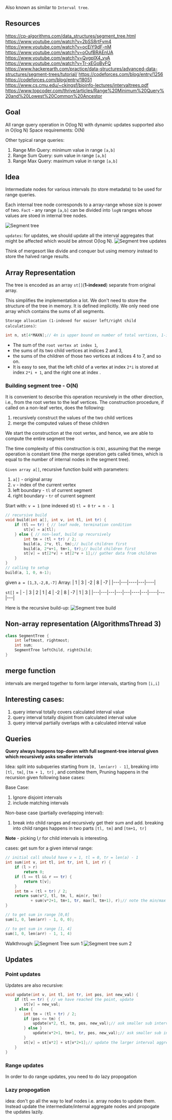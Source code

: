 
Also known as similar to `Interval tree`.

## Resources

https://cp-algorithms.com/data_structures/segment_tree.html
https://www.youtube.com/watch?v=2bSS8rtFym4
https://www.youtube.com/watch?v=ocEiY9dF-nM
https://www.youtube.com/watch?v=oOufBRAEnUA
https://www.youtube.com/watch?v=QvgpIX4_vyA
https://www.youtube.com/watch?v=Tr-xEGoByFQ
https://www.hackerearth.com/practice/data-structures/advanced-data-structures/segment-trees/tutorial/
https://codeforces.com/blog/entry/1256
https://codeforces.com/blog/entry/18051
https://www.cs.cmu.edu/~ckingsf/bioinfo-lectures/intervaltrees.pdf
https://www.topcoder.com/thrive/articles/Range%20Minimum%20Query%20and%20Lowest%20Common%20Ancestor

## Goal

All range query operation in O(log N) with dynamic updates supported also in O(log N)
Space requirements: O(N)

Other typical range queries:
1. Range Min Query: minimum value in range `[a,b]`
2. Range Sum Query: sum value in range `[a,b]`
3. Range Max Query: maximum value in range `[a,b]`


## Idea

Intermediate nodes for various intervals (to store metadata) to be used for range queries.

Each internal tree node corresponds to a array-range whose size is power of two.
`Fact` - any range `[a,b]` can be divided into `logN` ranges whose values are stoed in internal tree nodes.

![Segment tree](images/segmenttree.png)

`updates`: for updates, we should update all the interval aggregates that might be affected which would be atmost O(log N).
![Segment tree updates](images/segmenttreeupdate.png)

Think of mergesort like divide and conquer but using memory instead to store the halved range results.

## Array Representation

The tree is encoded as an array `st[]`(**1-indexed**) separate from original array.

This simplifies the implementation a lot. We don't need to store the structure of the tree in memory. It is defined implicitly. We only need one array which contains the sums of all segments.

`Storage allocation (1-indexed for eaiser left/right child calculations)`:
```cpp
int n, st[4*MAXN];// 4n is upper bound on number of total vertices, 1-indexed
```
* The sum of the `root vertex at index 1`, 
* the sums of its two child vertices at indices 2 and 3, 
* the sums of the children of those two vertices at indices 4 to 7, and so on. 
* It is easy to see, that the left child of a vertex at index `2*i` is stored at index `2*i + 1`, and the right one at index .

### Building segment tree - O(N)

It is convenient to describe this operation recursively in the other direction, i.e., from the root vertex to the leaf vertices. The construction procedure, if called on a non-leaf vertex, does the following:

1. recursively construct the values of the two child vertices
2. merge the computed values of these children

We start the construction at the root vertex, and hence, we are able to compute the entire segment tree

The time complexity of this construction is `O(N)`, 
assuming that the merge operation is constant time (the merge operation gets called  times, which is equal to the number of internal nodes in the segment tree).

`Given array a[]`,
recursive function build with parameters:
1. `a[]` - original array
2. `v` - index of the current vertex
3. left boundary - `tl` of current segment
4. right boundary - `tr` of current segment

Start with:
`v = 1` (one indexed st)
`tl = 0`
`tr = n - 1`

```cpp
// recursive build
void build(int a[], int v, int tl, int tr) {
    if (tl == tr) { // leaf node, termination condition
        st[v] = a[tl];
    } else { // non-leaf, build up recursively
        int tm = (tl + tr) / 2;
        build(a, 2*v, tl, tm);// build children first
        build(a, 2*v+1, tm+1, tr);// build children first
        st[v] = st[2*v] + st[2*v + 1];// gather data from children 
    }
}
// calling to setup
build(a, 1, 0, n-1);
```

given `a = [1,3,-2,8,-7]`
Array:
| 1 | 3 | -2 | 8 | -7 |
|---|---|----|---|----|


`st[]` = 
| - | 3 | 2 | 1 | 4 | -2 | 8 | -7 | 1 | 3 |
|---|---|---|---|---|----|---|----|---|---|

Here is the recursive build-up:
![Segment tree build](images/segmenttree_build.jpg)


## Non-array representation (AlgorithmsThread 3)

```java
class SegmentTree {
    int leftmost, rightmost;
    int sum;
    SegmentTree leftChild, rightChild;
}
```

## merge function

intervals are merged together to form larger intervals, starting from `[i,i]`


## Interesting cases:

1. query interval totally covers calculated interval value
2. query interval totally disjoint from calculated interval value
3. query interval partially overlaps with a calculated interval value



## Queries

**Query always happens top-down with full segment-tree interval given which recursively asks smaller intervals**

Idea: split into subqueries starting from `[0, len(arr) - 1]`, breaking into `[tl, tm]`, `[tm + 1, tr]` , 
and combine them, Pruning happens in the recursion given following base cases: 

Base Case:
1. Ignore disjoint intervals
2. include matching intervals

Non-base case (partially overlapping interval):
1. break into child ranges and recursively get their sum and add.
breaking into child ranges happens in two parts `[tl, tm]` and `[tm+1, tr]` 

**Note** - picking l,r for child intervals is interesting.


cases:
get sum for a given interval range:
```cpp
// initial call should have v = 1, tl = 0, tr = len(a) - 1
int sum(int v, int tl, int tr, int l, int r) {
    if (l > r) 
        return 0;
    if (l == tl && r == tr) {
        return t[v];
    }
    int tm = (tl + tr) / 2;
    return sum(v*2, tl, tm, l, min(r, tm))
           + sum(v*2+1, tm+1, tr, max(l, tm+1), r);// note the min/max for picking l,r bounds
}

// to get sum in range [0,0]
sum(1, 0, len(arr) - 1, 0, 0);

// to get sum in range [1, 4]
sum(1, 0, len(arr) - 1, 1, 4)
```

Walkthrough:
![Segment Tree sum 1](images/segment_tree_sum_1.jpg)
![Segment tree sum 2](images/segment_tree_sum_2.jpg)

## Updates

### Point updates

Updates are also recursive:

```cpp
void update(int v, int tl, int tr, int pos, int new_val) {
    if (tl == tr) { // we have reached the point, update
        st[v] = new_val;
    } else {
        int tm = (tl + tr) / 2;
        if (pos <= tm) {
            update(v*2, tl, tm, pos, new_val);// ask smaller sub interval to update itself
        } else }
            update(v*2+1, tm+1, tr, pos, new_val);// ask smaller sub interval to update itself
        }
        st[v] = st[v*2] + st[v*2+1];// update the larger interval aggregate from smaller sub intervals' aggregate
    }
}
```


### Range updates

In order to do range updates, you need to do lazy propogation


### Lazy propogation

idea: don't go all the way to leaf nodes i.e. array nodes to update them.
Instead update the intermediate/internal aggregate nodes and propogate the updates lazily.


